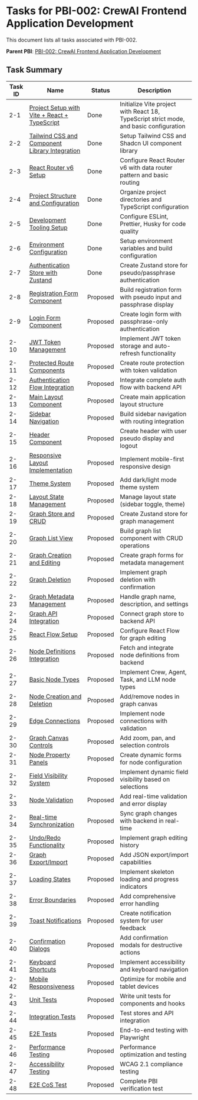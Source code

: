 # Tasks for PBI-002: CrewAI Frontend Application Development

This document lists all tasks associated with PBI-002.

**Parent PBI**: [PBI-002: CrewAI Frontend Application Development](mdc:prd.md)

## Task Summary

| Task ID | Name | Status | Description |
|---------|------|--------|-------------|
| 2-1 | [Project Setup with Vite + React + TypeScript](mdc:PBI-002-1.md) | Done | Initialize Vite project with React 18, TypeScript strict mode, and basic configuration |
| 2-2 | [Tailwind CSS and Component Library Integration](mdc:PBI-002-2.md) | Done | Setup Tailwind CSS and Shadcn UI component library |
| 2-3 | [React Router v6 Setup](mdc:PBI-002-3.md) | Done | Configure React Router v6 with data router pattern and basic routing |
| 2-4 | [Project Structure and Configuration](mdc:PBI-002-4.md) | Done | Organize project directories and TypeScript configuration |
| 2-5 | [Development Tooling Setup](mdc:PBI-002-5.md) | Done | Configure ESLint, Prettier, Husky for code quality |
| 2-6 | [Environment Configuration](mdc:PBI-002-6.md) | Done | Setup environment variables and build configuration |
| 2-7 | [Authentication Store with Zustand](mdc:PBI-002-7.md) | Done | Create Zustand store for pseudo/passphrase authentication |
| 2-8 | [Registration Form Component](mdc:PBI-002-8.md) | Proposed | Build registration form with pseudo input and passphrase display |
| 2-9 | [Login Form Component](mdc:PBI-002-9.md) | Proposed | Create login form with passphrase-only authentication |
| 2-10 | [JWT Token Management](mdc:PBI-002-10.md) | Proposed | Implement JWT token storage and auto-refresh functionality |
| 2-11 | [Protected Route Components](mdc:PBI-002-11.md) | Proposed | Create route protection with token validation |
| 2-12 | [Authentication Flow Integration](mdc:PBI-002-12.md) | Proposed | Integrate complete auth flow with backend API |
| 2-13 | [Main Layout Component](mdc:PBI-002-13.md) | Proposed | Create main application layout structure |
| 2-14 | [Sidebar Navigation](mdc:PBI-002-14.md) | Proposed | Build sidebar navigation with routing integration |
| 2-15 | [Header Component](mdc:PBI-002-15.md) | Proposed | Create header with user pseudo display and logout |
| 2-16 | [Responsive Layout Implementation](mdc:PBI-002-16.md) | Proposed | Implement mobile-first responsive design |
| 2-17 | [Theme System](mdc:PBI-002-17.md) | Proposed | Add dark/light mode theme system |
| 2-18 | [Layout State Management](mdc:PBI-002-18.md) | Proposed | Manage layout state (sidebar toggle, theme) |
| 2-19 | [Graph Store and CRUD](mdc:PBI-002-19.md) | Proposed | Create Zustand store for graph management |
| 2-20 | [Graph List View](mdc:PBI-002-20.md) | Proposed | Build graph list component with CRUD operations |
| 2-21 | [Graph Creation and Editing](mdc:PBI-002-21.md) | Proposed | Create graph forms for metadata management |
| 2-22 | [Graph Deletion](mdc:PBI-002-22.md) | Proposed | Implement graph deletion with confirmation |
| 2-23 | [Graph Metadata Management](mdc:PBI-002-23.md) | Proposed | Handle graph name, description, and settings |
| 2-24 | [Graph API Integration](mdc:PBI-002-24.md) | Proposed | Connect graph store to backend API |
| 2-25 | [React Flow Setup](mdc:PBI-002-25.md) | Proposed | Configure React Flow for graph editing |
| 2-26 | [Node Definitions Integration](mdc:PBI-002-26.md) | Proposed | Fetch and integrate node definitions from backend |
| 2-27 | [Basic Node Types](mdc:PBI-002-27.md) | Proposed | Implement Crew, Agent, Task, and LLM node types |
| 2-28 | [Node Creation and Deletion](mdc:PBI-002-28.md) | Proposed | Add/remove nodes in graph canvas |
| 2-29 | [Edge Connections](mdc:PBI-002-29.md) | Proposed | Implement node connections with validation |
| 2-30 | [Graph Canvas Controls](mdc:PBI-002-30.md) | Proposed | Add zoom, pan, and selection controls |
| 2-31 | [Node Property Panels](mdc:PBI-002-31.md) | Proposed | Create dynamic forms for node configuration |
| 2-32 | [Field Visibility System](mdc:PBI-002-32.md) | Proposed | Implement dynamic field visibility based on selections |
| 2-33 | [Node Validation](mdc:PBI-002-33.md) | Proposed | Add real-time validation and error display |
| 2-34 | [Real-time Synchronization](mdc:PBI-002-34.md) | Proposed | Sync graph changes with backend in real-time |
| 2-35 | [Undo/Redo Functionality](mdc:PBI-002-35.md) | Proposed | Implement graph editing history |
| 2-36 | [Graph Export/Import](mdc:PBI-002-36.md) | Proposed | Add JSON export/import capabilities |
| 2-37 | [Loading States](mdc:PBI-002-37.md) | Proposed | Implement skeleton loading and progress indicators |
| 2-38 | [Error Boundaries](mdc:PBI-002-38.md) | Proposed | Add comprehensive error handling |
| 2-39 | [Toast Notifications](mdc:PBI-002-39.md) | Proposed | Create notification system for user feedback |
| 2-40 | [Confirmation Dialogs](mdc:PBI-002-40.md) | Proposed | Add confirmation modals for destructive actions |
| 2-41 | [Keyboard Shortcuts](mdc:PBI-002-41.md) | Proposed | Implement accessibility and keyboard navigation |
| 2-42 | [Mobile Responsiveness](mdc:PBI-002-42.md) | Proposed | Optimize for mobile and tablet devices |
| 2-43 | [Unit Tests](mdc:PBI-002-43.md) | Proposed | Write unit tests for components and hooks |
| 2-44 | [Integration Tests](mdc:PBI-002-44.md) | Proposed | Test stores and API integration |
| 2-45 | [E2E Tests](mdc:PBI-002-45.md) | Proposed | End-to-end testing with Playwright |
| 2-46 | [Performance Testing](mdc:PBI-002-46.md) | Proposed | Performance optimization and testing |
| 2-47 | [Accessibility Testing](mdc:PBI-002-47.md) | Proposed | WCAG 2.1 compliance testing |
| 2-48 | [E2E CoS Test](mdc:PBI-002-48.md) | Proposed | Complete PBI verification test | 